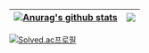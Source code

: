 <!-- <img src="https://capsule-render.vercel.app/api?type=Cylinder&color=timeGradient&fontColor=000000&animation=fadeIn&height=100&section=header&text=project815's%20Github&fontSize=25"/>

 -->

| <a href="https://github.com/project815/github-readme-stats"><img align="center" src="https://github-readme-stats.vercel.app/api?username=project815&show_icons=true&include_all_commits=true&theme=buefy&hide_border=true" alt="Anurag's github stats" /></a> | <a href="https://github.com/project815/github-readme-stats"><img align="center" src="https://github-readme-stats.vercel.app/api/top-langs/?username=project815&layout=compact&theme=buefy&hide_border=true&hide=c,cpp" /></a> |
| ------------- | ------------- |



[![Solved.ac프로필](http://mazassumnida.wtf/api/v2/generate_badge?boj=ske3056)](https://solved.ac/ske3056)
